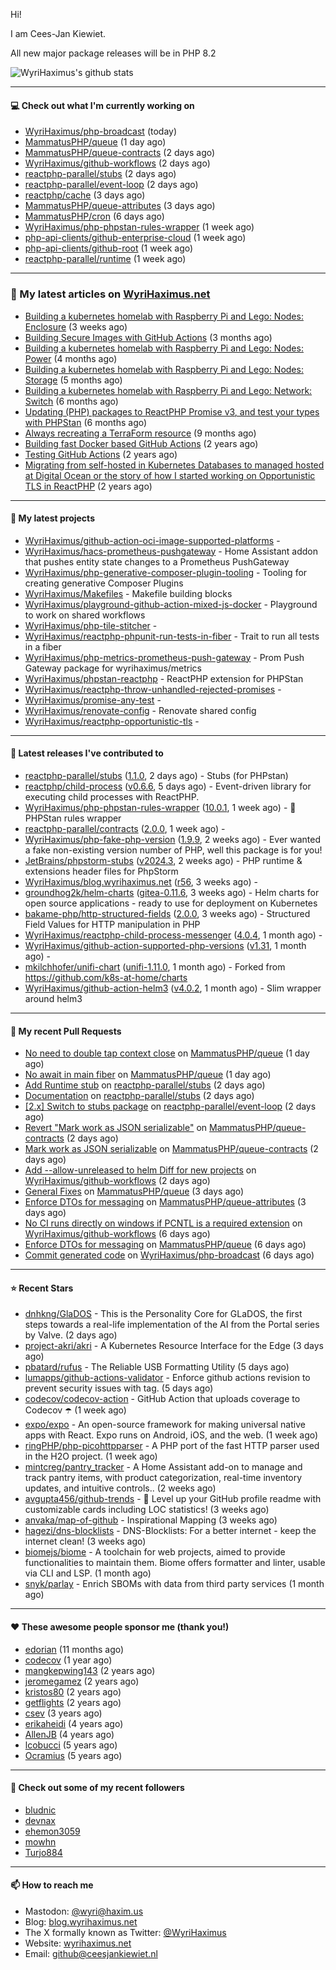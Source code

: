 Hi!

I am Cees-Jan Kiewiet.

All new major package releases will be in PHP 8.2

![WyriHaximus's github stats](https://github-readme-stats.vercel.app/api?username=WyriHaximus&show_icons=true)

---

#### 💻 Check out what I'm currently working on

- [WyriHaximus/php-broadcast](https://github.com/WyriHaximus/php-broadcast) (today)
- [MammatusPHP/queue](https://github.com/MammatusPHP/queue) (1 day ago)
- [MammatusPHP/queue-contracts](https://github.com/MammatusPHP/queue-contracts) (2 days ago)
- [WyriHaximus/github-workflows](https://github.com/WyriHaximus/github-workflows) (2 days ago)
- [reactphp-parallel/stubs](https://github.com/reactphp-parallel/stubs) (2 days ago)
- [reactphp-parallel/event-loop](https://github.com/reactphp-parallel/event-loop) (2 days ago)
- [reactphp/cache](https://github.com/reactphp/cache) (3 days ago)
- [MammatusPHP/queue-attributes](https://github.com/MammatusPHP/queue-attributes) (3 days ago)
- [MammatusPHP/cron](https://github.com/MammatusPHP/cron) (6 days ago)
- [WyriHaximus/php-phpstan-rules-wrapper](https://github.com/WyriHaximus/php-phpstan-rules-wrapper) (1 week ago)
- [php-api-clients/github-enterprise-cloud](https://github.com/php-api-clients/github-enterprise-cloud) (1 week ago)
- [php-api-clients/github-root](https://github.com/php-api-clients/github-root) (1 week ago)
- [reactphp-parallel/runtime](https://github.com/reactphp-parallel/runtime) (1 week ago)

---

### 📜 My latest articles on [WyriHaximus.net](https://blog.wyrihaximus.net/)

- [Building a kubernetes homelab with Raspberry Pi and Lego: Nodes: Enclosure](https://blog.wyrihaximus.net/2024/12/building-a-kubernetes-homelab-with-raspberry-pies-and-lego-nodes-enclosure/) (3 weeks ago)
- [Building Secure Images with GitHub Actions](https://blog.wyrihaximus.net/2024/10/building-secure-images-with-github-actions/) (3 months ago)
- [Building a kubernetes homelab with Raspberry Pi and Lego: Nodes: Power](https://blog.wyrihaximus.net/2024/09/building-a-kubernetes-homelab-with-raspberry-pies-and-lego-nodes-power/) (4 months ago)
- [Building a kubernetes homelab with Raspberry Pi and Lego: Nodes: Storage](https://blog.wyrihaximus.net/2024/08/building-a-kubernetes-homelab-with-raspberry-pies-and-lego-nodes-storage/) (5 months ago)
- [Building a kubernetes homelab with Raspberry Pi and Lego: Network: Switch](https://blog.wyrihaximus.net/2024/07/building-a-kubernetes-homelab-with-raspberry-pies-and-lego-network-switch/) (6 months ago)
- [Updating (PHP) packages to ReactPHP Promise v3, and test your types with PHPStan](https://blog.wyrihaximus.net/2024/06/updating-php-packages-to-reactphp-promise-v3--and-test-your-types-with-phpstan/) (6 months ago)
- [Always recreating a TerraForm resource](https://blog.wyrihaximus.net/2024/04/always-recreating-a-terraform-resource/) (9 months ago)
- [Building fast Docker based GitHub Actions](https://blog.wyrihaximus.net/2023/03/building-fast-docker-based-github-actions/) (2 years ago)
- [Testing GitHub Actions](https://blog.wyrihaximus.net/2023/03/testing-github-actions/) (2 years ago)
- [Migrating from self-hosted in Kubernetes Databases to managed hosted at Digital Ocean or the story of how I started working on Opportunistic TLS in ReactPHP](https://blog.wyrihaximus.net/2023/01/migrating-from-self-hosted-in-k8s-databases-to-managed-hosted-at-digital-ocean/) (2 years ago)

---

#### 🌱 My latest projects

- [WyriHaximus/github-action-oci-image-supported-platforms](https://github.com/WyriHaximus/github-action-oci-image-supported-platforms) - 
- [WyriHaximus/hacs-prometheus-pushgateway](https://github.com/WyriHaximus/hacs-prometheus-pushgateway) - Home Assistant addon that pushes entity state changes to a Prometheus PushGateway
- [WyriHaximus/php-generative-composer-plugin-tooling](https://github.com/WyriHaximus/php-generative-composer-plugin-tooling) - Tooling for creating generative Composer Plugins
- [WyriHaximus/Makefiles](https://github.com/WyriHaximus/Makefiles) - Makefile building blocks
- [WyriHaximus/playground-github-action-mixed-js-docker](https://github.com/WyriHaximus/playground-github-action-mixed-js-docker) - Playground to work on shared workflows
- [WyriHaximus/php-tile-stitcher](https://github.com/WyriHaximus/php-tile-stitcher) - 
- [WyriHaximus/reactphp-phpunit-run-tests-in-fiber](https://github.com/WyriHaximus/reactphp-phpunit-run-tests-in-fiber) - Trait to run all tests in a fiber
- [WyriHaximus/php-metrics-prometheus-push-gateway](https://github.com/WyriHaximus/php-metrics-prometheus-push-gateway) - Prom Push Gateway package for wyrihaximus/metrics
- [WyriHaximus/phpstan-reactphp](https://github.com/WyriHaximus/phpstan-reactphp) - ReactPHP extension for PHPStan
- [WyriHaximus/reactphp-throw-unhandled-rejected-promises](https://github.com/WyriHaximus/reactphp-throw-unhandled-rejected-promises) - 
- [WyriHaximus/promise-any-test](https://github.com/WyriHaximus/promise-any-test) - 
- [WyriHaximus/renovate-config](https://github.com/WyriHaximus/renovate-config) - Renovate shared config
- [WyriHaximus/reactphp-opportunistic-tls](https://github.com/WyriHaximus/reactphp-opportunistic-tls) - 

---

#### 🔭 Latest releases I've contributed to

- [reactphp-parallel/stubs](https://github.com/reactphp-parallel/stubs) ([1.1.0](https://github.com/reactphp-parallel/stubs/releases/tag/1.1.0), 2 days ago) - Stubs (for PHPstan)
- [reactphp/child-process](https://github.com/reactphp/child-process) ([v0.6.6](https://github.com/reactphp/child-process/releases/tag/v0.6.6), 5 days ago) - Event-driven library for executing child processes with ReactPHP.
- [WyriHaximus/php-phpstan-rules-wrapper](https://github.com/WyriHaximus/php-phpstan-rules-wrapper) ([10.0.1](https://github.com/WyriHaximus/php-phpstan-rules-wrapper/releases/tag/10.0.1), 1 week ago) - 🌯 PHPStan rules wrapper
- [reactphp-parallel/contracts](https://github.com/reactphp-parallel/contracts) ([2.0.0](https://github.com/reactphp-parallel/contracts/releases/tag/2.0.0), 1 week ago) - 
- [WyriHaximus/php-fake-php-version](https://github.com/WyriHaximus/php-fake-php-version) ([1.9.9](https://github.com/WyriHaximus/php-fake-php-version/releases/tag/1.9.9), 2 weeks ago) - Ever wanted a fake non-existing version number of PHP, well this package is for you!
- [JetBrains/phpstorm-stubs](https://github.com/JetBrains/phpstorm-stubs) ([v2024.3](https://github.com/JetBrains/phpstorm-stubs/releases/tag/v2024.3), 2 weeks ago) - PHP runtime &amp; extensions header files for PhpStorm
- [WyriHaximus/blog.wyrihaximus.net](https://github.com/WyriHaximus/blog.wyrihaximus.net) ([r56](https://github.com/WyriHaximus/blog.wyrihaximus.net/releases/tag/r56), 3 weeks ago) - 
- [groundhog2k/helm-charts](https://github.com/groundhog2k/helm-charts) ([gitea-0.11.6](https://github.com/groundhog2k/helm-charts/releases/tag/gitea-0.11.6), 3 weeks ago) - Helm charts for open source applications - ready to use for deployment on Kubernetes
- [bakame-php/http-structured-fields](https://github.com/bakame-php/http-structured-fields) ([2.0.0](https://github.com/bakame-php/http-structured-fields/releases/tag/2.0.0), 3 weeks ago) - Structured Field Values for HTTP manipulation in PHP
- [WyriHaximus/reactphp-child-process-messenger](https://github.com/WyriHaximus/reactphp-child-process-messenger) ([4.0.4](https://github.com/WyriHaximus/reactphp-child-process-messenger/releases/tag/4.0.4), 1 month ago) - 
- [WyriHaximus/github-action-supported-php-versions](https://github.com/WyriHaximus/github-action-supported-php-versions) ([v1.31](https://github.com/WyriHaximus/github-action-supported-php-versions/releases/tag/v1.31), 1 month ago) - 
- [mkilchhofer/unifi-chart](https://github.com/mkilchhofer/unifi-chart) ([unifi-1.11.0](https://github.com/mkilchhofer/unifi-chart/releases/tag/unifi-1.11.0), 1 month ago) - Forked from https://github.com/k8s-at-home/charts
- [WyriHaximus/github-action-helm3](https://github.com/WyriHaximus/github-action-helm3) ([v4.0.2](https://github.com/WyriHaximus/github-action-helm3/releases/tag/v4.0.2), 1 month ago) - Slim wrapper around helm3

---

#### 🔨 My recent Pull Requests

- [No need to double tap context close](https://github.com/MammatusPHP/queue/pull/10) on [MammatusPHP/queue](https://github.com/MammatusPHP/queue) (1 day ago)
- [No await in main fiber](https://github.com/MammatusPHP/queue/pull/9) on [MammatusPHP/queue](https://github.com/MammatusPHP/queue) (1 day ago)
- [Add Runtime stub](https://github.com/reactphp-parallel/stubs/pull/7) on [reactphp-parallel/stubs](https://github.com/reactphp-parallel/stubs) (2 days ago)
- [Documentation](https://github.com/reactphp-parallel/stubs/pull/6) on [reactphp-parallel/stubs](https://github.com/reactphp-parallel/stubs) (2 days ago)
- [[2.x] Switch to stubs package](https://github.com/reactphp-parallel/event-loop/pull/62) on [reactphp-parallel/event-loop](https://github.com/reactphp-parallel/event-loop) (2 days ago)
- [Revert &#34;Mark work as JSON serializable&#34;](https://github.com/MammatusPHP/queue-contracts/pull/7) on [MammatusPHP/queue-contracts](https://github.com/MammatusPHP/queue-contracts) (2 days ago)
- [Mark work as JSON serializable](https://github.com/MammatusPHP/queue-contracts/pull/6) on [MammatusPHP/queue-contracts](https://github.com/MammatusPHP/queue-contracts) (2 days ago)
- [Add --allow-unreleased to helm Diff for new projects](https://github.com/WyriHaximus/github-workflows/pull/57) on [WyriHaximus/github-workflows](https://github.com/WyriHaximus/github-workflows) (2 days ago)
- [General Fixes](https://github.com/MammatusPHP/queue/pull/8) on [MammatusPHP/queue](https://github.com/MammatusPHP/queue) (3 days ago)
- [Enforce DTOs for messaging](https://github.com/MammatusPHP/queue-attributes/pull/7) on [MammatusPHP/queue-attributes](https://github.com/MammatusPHP/queue-attributes) (3 days ago)
- [No CI runs directly on windows if PCNTL is a required extension](https://github.com/WyriHaximus/github-workflows/pull/56) on [WyriHaximus/github-workflows](https://github.com/WyriHaximus/github-workflows) (6 days ago)
- [Enforce DTOs for messaging](https://github.com/MammatusPHP/queue/pull/7) on [MammatusPHP/queue](https://github.com/MammatusPHP/queue) (6 days ago)
- [Commit generated code](https://github.com/WyriHaximus/php-broadcast/pull/289) on [WyriHaximus/php-broadcast](https://github.com/WyriHaximus/php-broadcast) (6 days ago)

---

#### ⭐ Recent Stars

- [dnhkng/GlaDOS](https://github.com/dnhkng/GlaDOS) - This is the Personality Core for GLaDOS, the first steps towards a real-life implementation of the AI from the Portal series by Valve. (2 days ago)
- [project-akri/akri](https://github.com/project-akri/akri) - A Kubernetes Resource Interface for the Edge (3 days ago)
- [pbatard/rufus](https://github.com/pbatard/rufus) - The Reliable USB Formatting Utility (5 days ago)
- [lumapps/github-actions-validator](https://github.com/lumapps/github-actions-validator) - Enforce github actions revision to prevent security issues with tag. (5 days ago)
- [codecov/codecov-action](https://github.com/codecov/codecov-action) - GitHub Action that uploads coverage to Codecov :open_umbrella:  (1 week ago)
- [expo/expo](https://github.com/expo/expo) - An open-source framework for making universal native apps with React. Expo runs on Android, iOS, and the web. (1 week ago)
- [ringPHP/php-picohttpparser](https://github.com/ringPHP/php-picohttpparser) - A PHP port of the fast HTTP parser used in the H2O project. (1 week ago)
- [mintcreg/pantry_tracker](https://github.com/mintcreg/pantry_tracker) - A Home Assistant add-on to manage and track pantry items, with product categorization, real-time inventory updates, and intuitive controls.. (2 weeks ago)
- [avgupta456/github-trends](https://github.com/avgupta456/github-trends) - 🚀 Level up your GitHub profile readme with customizable cards including LOC statistics! (3 weeks ago)
- [anvaka/map-of-github](https://github.com/anvaka/map-of-github) - Inspirational Mapping (3 weeks ago)
- [hagezi/dns-blocklists](https://github.com/hagezi/dns-blocklists) - DNS-Blocklists: For a better internet - keep the internet clean! (3 weeks ago)
- [biomejs/biome](https://github.com/biomejs/biome) - A toolchain for web projects, aimed to provide functionalities to maintain them. Biome offers formatter and linter, usable via CLI and LSP. (1 month ago)
- [snyk/parlay](https://github.com/snyk/parlay) - Enrich SBOMs with data from third party services (1 month ago)

---

#### ❤️ These awesome people sponsor me (thank you!)

- [edorian](https://github.com/edorian) (11 months ago)
- [codecov](https://github.com/codecov) (1 year ago)
- [mangkepwing143](https://github.com/mangkepwing143) (2 years ago)
- [jeromegamez](https://github.com/jeromegamez) (2 years ago)
- [kristos80](https://github.com/kristos80) (2 years ago)
- [getflights](https://github.com/getflights) (2 years ago)
- [csev](https://github.com/csev) (3 years ago)
- [erikaheidi](https://github.com/erikaheidi) (4 years ago)
- [AllenJB](https://github.com/AllenJB) (4 years ago)
- [lcobucci](https://github.com/lcobucci) (5 years ago)
- [Ocramius](https://github.com/Ocramius) (5 years ago)

---

#### 👯 Check out some of my recent followers

- [bludnic](https://github.com/bludnic)
- [devnax](https://github.com/devnax)
- [ehemon3059](https://github.com/ehemon3059)
- [mowhn](https://github.com/mowhn)
- [Turjo884](https://github.com/Turjo884)

---

#### 📫 How to reach me

- Mastodon: [@wyri@haxim.us](https://toot-toot.wyrihaxim.us/@wyri)
- Blog: [blog.wyrihaximus.net](https://blog.wyrihaximus.net/)
- The X formally known as Twitter: [@WyriHaximus](https://twitter.com/WyriHaximus)
- Website: [wyrihaximus.net](https://wyrihaximus.net/)
- Email: [github@ceesjankiewiet.nl](mailto:github@ceesjankiewiet.nl)
